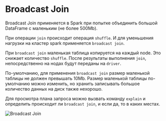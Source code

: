 # Broadcast Join

Broadcast Join применяется в Spark при попытке объединить большой DataFrame с
маленьким (не более 500Mb).

При операции `join` происходит операция `shuffle`. И для уменьшения нагрузки на 
кластер spark применяется `broadcast join`.

При `broadcast join` маленькая таблица копируется на каждый node. Это  снижает
количество `shuffle`. После результаты выполнения `join`, непосредственно на
нодах будут переданы на `driver`.

По-умолчанию, для применения `broadcast join` размер маленькой таблицы не должен 
превышать 10Mb. Размер маленькой таблицы по-умолчанию можно изменить, но хранить
записывать большое количество данных на диск также нехорошо.

Для просмотра плана запроса можно вызвать команду `explain` и определить 
происходит ли `broadcast join`, и если да, то в каких местах.

![Broadcast Join](//avatars.mds.yandex.net/i?id=fa217de90bc6ae99fa4631ec25100ba4_l-4897215-images-thumbs&n=13 "Broadcast Join")